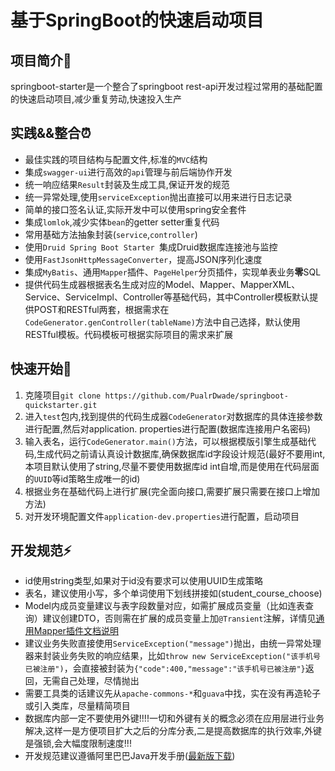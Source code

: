 # 基于SpringBoot的快速启动项目

## 项目简介:nail_care:
springboot-starter是一个整合了springboot rest-api开发过程过常用的基础配置的快速启动项目,减少重复劳动,快速投入生产

## 实践&&整合:alarm_clock:
- 最佳实践的项目结构与配置文件,标准的`MVC`结构
- 集成`swagger-ui`进行高效的`api`管理与前后端协作开发
- 统一响应结果`Result`封装及生成工具,保证开发的规范
- 统一异常处理,使用`serviceException`抛出直接可以用来进行日志记录
- 简单的接口签名认证,实际开发中可以使用spring安全套件
- 集成`lomlok`,减少实体`bean`的getter setter重复代码
- 常用基础方法抽象封装(`service`,`controller`)
- 使用`Druid Spring Boot Starter `集成Druid数据库连接池与监控
- 使用`FastJsonHttpMessageConverter`，提高JSON序列化速度
- 集成`MyBatis`、通用`Mapper`插件、`PageHelper`分页插件，实现单表业务**零**SQL
- 提供代码生成器根据表名生成对应的Model、Mapper、MapperXML、Service、ServiceImpl、Controller等基础代码，其中Controller模板默认提供POST和RESTful两套，根据需求在```CodeGenerator.genController(tableName)```方法中自己选择，默认使用RESTful模板。代码模板可根据实际项目的需求来扩展

## 快速开始:fist_oncoming:
1. 克隆项目`git clone https://github.com/PualrDwade/springboot-quickstarter.git`
2. 进入```test```包内,找到提供的代码生成器```CodeGenerator```对数据库的具体连接参数进行配置,然后对application. properties进行配置(数据库连接用户名密码)
3. 输入表名，运行```CodeGenerator.main()```方法，可以根据模版引擎生成基础代码,生成代码之前请认真设计数据库,确保数据库id字段设计规范(最好不要用int,本项目默认使用了string,尽量不要使用数据库id int自增,而是使用在代码层面的`UUID`等id策略生成唯一的id)
4. 根据业务在基础代码上进行扩展(完全面向接口,需要扩展只需要在接口上增加方法)
5. 对开发环境配置文件```application-dev.properties```进行配置，启动项目

## 开发规范:zap:
- id使用string类型,如果对于id没有要求可以使用UUID生成策略
- 表名，建议使用小写，多个单词使用下划线拼接如(student_course_choose)
- Model内成员变量建议与表字段数量对应，如需扩展成员变量（比如连表查询）建议创建DTO，否则需在扩展的成员变量上加```@Transient```注解，详情见[通用Mapper插件文档说明](https://mapperhelper.github.io/docs/2.use/)
- 建议业务失败直接使用```ServiceException("message")```抛出，由统一异常处理器来封装业务失败的响应结果，比如```throw new ServiceException("该手机号已被注册")```，会直接被封装为```{"code":400,"message":"该手机号已被注册"}```返回，无需自己处理，尽情抛出
- 需要工具类的话建议先从```apache-commons-*```和```guava```中找，实在没有再造轮子或引入类库，尽量精简项目
- 数据库内部一定不要使用外键!!!!一切和外键有关的概念必须在应用层进行业务解决,这样一是方便项目扩大之后的分库分表,二是提高数据库的执行效率,外键是强锁,会大幅度限制速度!!!
- 开发规范建议遵循阿里巴巴Java开发手册([最新版下载](https://github.com/alibaba/p3c))